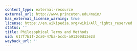 ```yaml
---
content_type: external-resource
external_url: http://www.princeton.edu/main/
has_external_license_warning: true
license: https://en.wikipedia.org/wiki/All_rights_reserved
status: ''
title: Philosophical Terms and Methods
uid: 617f7b1f-2ca0-47ba-bccb-a91300d13e2d
wayback_url: ''
---
```

